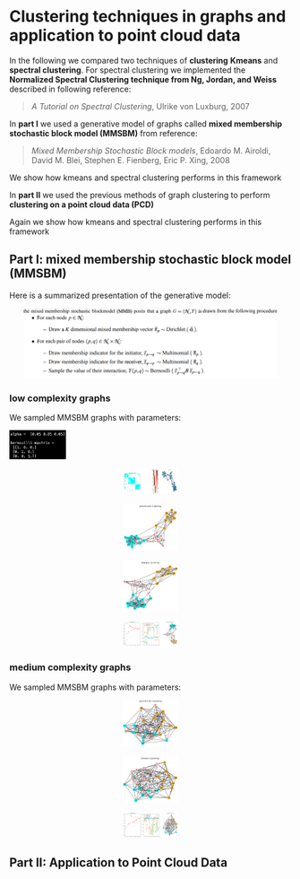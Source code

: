 # Clustering techniques in graphs and application to point cloud data

In the following we compared two techniques of **clustering** **Kmeans** and **spectral clustering**. For spectral clustering we implemented the **Normalized Spectral Clustering technique from Ng, Jordan, and Weiss** described in following reference:

> *A Tutorial on Spectral Clustering*, Ulrike von Luxburg, 2007

In **part I** we used a generative model of graphs called **mixed membership stochastic block model (MMSBM)** from reference:

> *Mixed Membership Stochastic Block models*, Edoardo M. Airoldi, David M. Blei, Stephen E. Fienberg, Eric P. Xing, 2008

We show how kmeans and spectral clustering performs in this framework

In **part II** we used the previous methods of graph clustering to perform **clustering on a point cloud data (PCD)**

Again we show how kmeans and spectral clustering performs in this framework

## Part I: mixed membership stochastic block model (MMSBM)

Here is a summarized presentation of the generative model:

<p align="center">
  <img src="img/mmsbm_gen.png" width="90%">
</p>

### low complexity graphs

We sampled MMSBM graphs with parameters:

<p align="left">
  <img src="img/mmsbm_lc.png" width="20%">
</p>

<p align="center">
  <img src="img/mmsbm_show_0-05.png" width="20%">
</p>

<p align="center">
  <img src="img/mmsbm_truth_0-05.png" width="20%">
</p>

<p align="center">
  <img src="img/mmsbm_kmeans_0-05.png" width="20%">
</p>

<p align="center">
  <img src="img/mmsbm_spectral_0-05.png" width="20%">
</p>

### medium complexity graphs

We sampled MMSBM graphs with parameters:

<p align="center">
  <img src="img/mmsbm_truth_0-3.png" width="20%">
</p>

<p align="center">
  <img src="img/mmsbm_kmeans_0-3.png" width="20%">
</p>

<p align="center">
  <img src="img/mmsbm_spectral_0-3.png" width="20%">
</p>

## Part II: Application to Point Cloud Data



